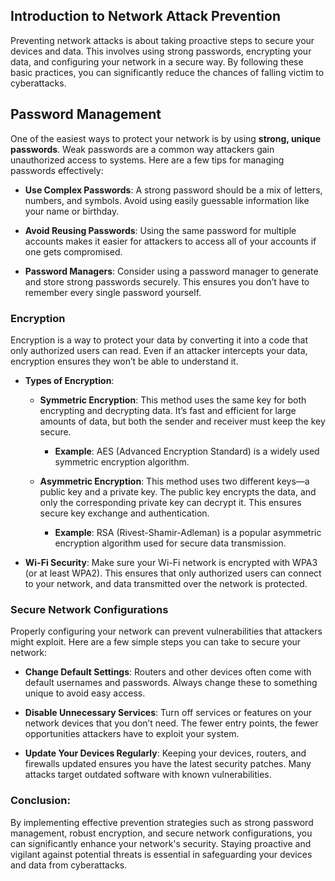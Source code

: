## **Introduction to Network Attack Prevention**

Preventing network attacks is about taking proactive steps to secure your devices and data. This involves using strong passwords, encrypting your data, and configuring your network in a secure way. By following these basic practices, you can significantly reduce the chances of falling victim to cyberattacks.

## **Password Management**

One of the easiest ways to protect your network is by using **strong, unique passwords**. Weak passwords are a common way attackers gain unauthorized access to systems. Here are a few tips for managing passwords effectively:

-   **Use Complex Passwords**: A strong password should be a mix of letters, numbers, and symbols. Avoid using easily guessable information like your name or birthday.
    
-   **Avoid Reusing Passwords**: Using the same password for multiple accounts makes it easier for attackers to access all of your accounts if one gets compromised.
    
-   **Password Managers**: Consider using a password manager to generate and store strong passwords securely. This ensures you don’t have to remember every single password yourself.
    

### **Encryption**

Encryption is a way to protect your data by converting it into a code that only authorized users can read. Even if an attacker intercepts your data, encryption ensures they won’t be able to understand it.

-   **Types of Encryption**:
    
    -   **Symmetric Encryption**: This method uses the same key for both encrypting and decrypting data. It’s fast and efficient for large amounts of data, but both the sender and receiver must keep the key secure.
        
        -   **Example**: AES (Advanced Encryption Standard) is a widely used symmetric encryption algorithm.
            
    -   **Asymmetric Encryption**: This method uses two different keys—a public key and a private key. The public key encrypts the data, and only the corresponding private key can decrypt it. This ensures secure key exchange and authentication.
        
        -   **Example**: RSA (Rivest-Shamir-Adleman) is a popular asymmetric encryption algorithm used for secure data transmission.
            
-   **Wi-Fi Security**: Make sure your Wi-Fi network is encrypted with WPA3 (or at least WPA2). This ensures that only authorized users can connect to your network, and data transmitted over the network is protected.
    

### **Secure Network Configurations**

Properly configuring your network can prevent vulnerabilities that attackers might exploit. Here are a few simple steps you can take to secure your network:

-   **Change Default Settings**: Routers and other devices often come with default usernames and passwords. Always change these to something unique to avoid easy access.
    
-   **Disable Unnecessary Services**: Turn off services or features on your network devices that you don’t need. The fewer entry points, the fewer opportunities attackers have to exploit your system.
    
-   **Update Your Devices Regularly**: Keeping your devices, routers, and firewalls updated ensures you have the latest security patches. Many attacks target outdated software with known vulnerabilities.
    

### **Conclusion:**

By implementing effective prevention strategies such as strong password management, robust encryption, and secure network configurations, you can significantly enhance your network's security. Staying proactive and vigilant against potential threats is essential in safeguarding your devices and data from cyberattacks.
<!--stackedit_data:
eyJoaXN0b3J5IjpbLTgwMTAwOTY5OF19
-->